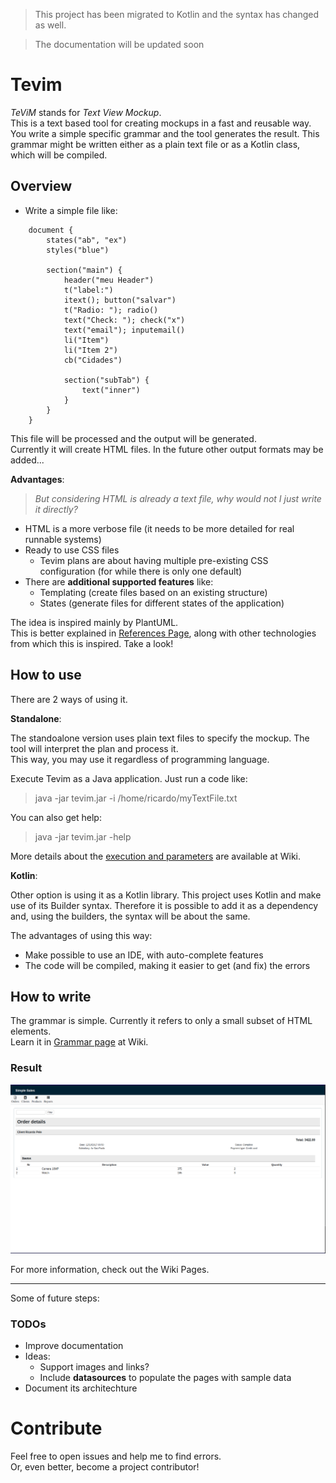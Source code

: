 > This project has been migrated to Kotlin and the syntax has changed as well.

> The documentation will be updated soon

# Tevim

*TeViM* stands for *Text View Mockup*.  
This is a text based tool for creating mockups in a fast and reusable way.  
You write a simple specific grammar and the tool generates the result. This grammar might be written either as a plain text file or as a Kotlin class, which will be compiled.  

## Overview

* Write a simple file like:

```	
	document {
		states("ab", "ex")
		styles("blue")

		section("main") {
			header("meu Header")
			t("label:")
			itext(); button("salvar")
			t("Radio: "); radio()
			text("Check: "); check("x")
			text("email"); inputemail()
			li("Item")
			li("Item 2")
			cb("Cidades")

			section("subTab") {
				text("inner")
			}
		}
	}

```

This file will be processed and the output will be generated.  
Currently it will create HTML files. In the future other output formats may be added...  

**Advantages**:  

> *But considering HTML is already a text file, why would not I just write it directly?*  

* HTML is a more verbose file (it needs to be more detailed for real runnable systems)
* Ready to use CSS files
	* Tevim plans are about having multiple pre-existing CSS configuration (for while there is only one default)
* There are **additional supported features** like:
	* Templating (create files based on an existing structure)
	* States (generate files for different states of the application)


The idea is inspired mainly by PlantUML.  
This is better explained in [References Page](https://github.com/ssricardo/tevim/wiki/references), along with other technologies from which this is inspired. Take a look!  

## How to use

There are 2 ways of using it.  

**Standalone**:  

The standoalone version uses plain text files to specify the mockup. The tool will interpret the plan and process it.  
This way, you may use it regardless of programming language.  

Execute Tevim as a Java application. Just run a code like:  

> java -jar tevim.jar -i /home/ricardo/myTextFile.txt  


You can also get help:  

> java -jar tevim.jar -help

More details about the [execution and parameters](https://github.com/ssricardo/tevim/wiki/how-use) are available at Wiki.

**Kotlin**:  

Other option is using it as a Kotlin library.  This project uses Kotlin and make use of its Builder syntax. 
Therefore it is possible to add it as a dependency and, using the builders, the syntax will be about the same.  

The advantages of using this way:  

* Make possible to use an IDE, with auto-complete features
* The code will be compiled, making it easier to get (and fix) the errors

## How to write

The grammar is simple. Currently it refers to only a small subset of HTML elements.  
Learn it in [Grammar page](https://github.com/ssricardo/tevim/wiki/syntax) at Wiki.  

### Result

![Order example](./doc/examples/order-details/mockup-orders.png)

For more information, check out the Wiki Pages.  

-------

Some of future steps:  

### TODOs

* Improve documentation
* Ideas:
	* Support images and links? 
	* Include **datasources** to populate the pages with sample data
* Document its architechture

# Contribute

Feel free to open issues and help me to find errors.  
Or, even better, become a project contributor!
